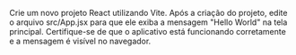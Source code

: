 Crie um novo projeto React utilizando Vite. Após a criação do projeto, edite o arquivo src/App.jsx para que ele exiba a mensagem "Hello World" na tela principal. Certifique-se de que o aplicativo está funcionando corretamente e a mensagem é visível no navegador.
